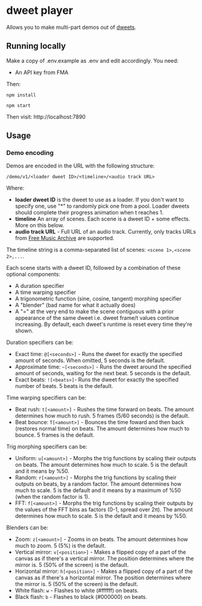 # dweet player

Allows you to make multi-part demos out of [dweets](https://www.dwitter.net).

## Running locally

Make a copy of .env.example as .env and edit accordingly. You need:
- An API key from FMA

Then:

`npm install`

`npm start`

Then visit: http://localhost:7890

## Usage

### Demo encoding

Demos are encoded in the URL with the following structure:

`/demo/v1/<loader dweet ID>/<timeline>/<audio track URL>`

Where:

- **loader dweet ID** is the dweet to use as a loader. If you don't want to specify one, use "*" to randomly pick one from a pool. Loader dweets should complete their progress animation when t reaches 1.
- **timeline** An array of scenes. Each scene is a dweet ID + some effects. More on this below.
- **audio track URL** - Full URL of an audio track. Currently, only tracks URLs from [Free Music Archive](http://freemusicarchive.org/) are supported.

The timeline string is a comma-separated list of scenes: `<scene 1>,<scene 2>,...`.

Each scene starts with a dweet ID, followed by a combination of these optional components:
- A duration specifier
- A time warping specifier
- A trigonometric function (sine, cosine, tangent) morphing specifier
- A "blender" (bad name for what it actually does)
- A "=" at the very end to make the scene contiguous with a prior appearance of the same dweet i.e. dweet frame/t values continue increasing. By default, each dweet's runtime is reset every time they're shown.

Duration specifiers can be:
- Exact time: `@[<seconds>]` - Runs the dweet for exactly the specified amount of seconds. When omitted, 5 seconds is the default.
- Approximate time: `~[<seconds>]` - Runs the dweet around the specified amount of seconds, waiting for the next beat. 5 seconds is the default.
- Exact beats: `![<beats>]`- Runs the dweet for exactly the specified number of beats. 5 beats is the default.

Time warping specifiers can be:
- Beat rush: `t[<amount>]` - Rushes the time forward on beats. The amount determines how much to rush. 5 frames (5/60 seconds) is the default.
- Beat bounce: `T[<amount>]` - Bounces the time foward and then back (restores normal time) on beats. The amount determines how much to bounce. 5 frames is the default.

Trig morphing specifiers can be:
- Uniform: `u[<amount>]` - Morphs the trig functions by scaling their outputs on beats. The amount determines how much to scale. 5 is the default and it means by %50.
- Random: `r[<amount>]` - Morphs the trig functions by scaling their outputs on beats, by a random factor. The amount determines how much to scale. 5 is the default and it means by a maximum of %50 (when the random factor is 1).
- FFT: `f[<amount>]` - Morphs the trig functions by scaling their outputs by the values of the FFT bins as factors (0-1, spread over 2π). The amount determines how much to scale. 5 is the default and it means by %50.

Blenders can be:
- Zoom: `z[<amount>]` - Zooms in on beats. The amount determines how much to zoom. 5 (5%) is the default.
- Vertical mirror: `v[<position>]` - Makes a flipped copy of a part of the canvas as if there's a vertical mirror. The position determines where the mirror is. 5 (50% of the screen) is the default.
- Horizontal mirror: `h[<position>]` - Makes a flipped copy of a part of the canvas as if there's a horizontal mirror. The position determines where the mirror is. 5 (50% of the screen) is the default.
- White flash: `w` - Flashes to white (#ffffff) on beats.
- Black flash: `b` - Flashes to black (#000000) on beats.
